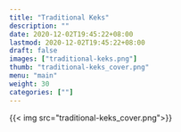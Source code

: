 ```yaml
---
title: "Traditional Keks"
description: ""
date: 2020-12-02T19:45:22+08:00
lastmod: 2020-12-02T19:45:22+08:00
draft: false
images: ["traditional-keks.png"]
thumb: "traditional-keks_cover.png"
menu: "main"
weight: 30
categories: [""]
---
```


{{< img src="traditional-keks_cover.png">}}
